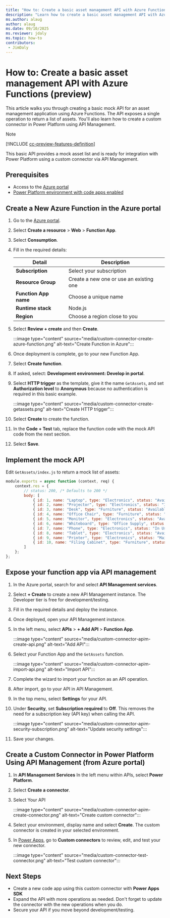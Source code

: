 ```yaml
---
title: "How to: Create a basic asset management API with Azure Functions (preview)"
description: "Learn how to create a basic asset management API with Azure Functions"
ms.author: alaug
author: alaug
ms.date: 09/10/2025
ms.reviewer: jdaly
ms.topic: how-to
contributors:
 - JimDaly
---
```

# How to: Create a basic asset management API with Azure Functions (preview)

This article walks you through creating a basic mock API for an asset management application using Azure Functions. The API exposes a single operation to return a list of assets. You'll also learn how to create a custom connector in Power Platform using API Management.

> [!NOTE]
> [!INCLUDE [cc-preview-features-definition](../../../includes/cc-preview-features-definition.md)]

This basic API provides a mock asset list and is ready for integration with Power Platform using a custom connector via API Management.

## Prerequisites

- Access to the [Azure portal](https://portal.azure.com)
- [Power Platform environment with code apps enabled](../overview.md#enable-code-apps-on-a-power-platform-environment)

## Create a New Azure Function in the Azure portal

1. Go to the [Azure portal](https://portal.azure.com/).
1. Select **Create a resource** > **Web** > **Function App**.
1. Select **Consumption**.
1. Fill in the required details:

   |Detail  |Description  |
   |---------|---------|
   |**Subscription**|Select your subscription|
   |**Resource Group**|Create a new one or use an existing one|
   |**Function App name**|Choose a unique name|
   |**Runtime stack**|Node.js|
   |**Region**|Choose a region close to you|

1. Select **Review + create** and then **Create**.

   :::image type="content" source="media/custom-connector-create-azure-function.png" alt-text="Create Function in Azure":::

1. Once deployment is complete, go to your new Function App.
1. Select **Create function**.
1. If asked, select: **Development environment: Develop in portal**.
1. Select **HTTP trigger** as the template, give it the name `GetAssets`, and set **Authorization level** to **Anonymous** because no authentication is required in this basic example.

   :::image type="content" source="media/custom-connector-create-getassets.png" alt-text="Create HTTP trigger":::

1. Select **Create** to create the function.
1. In the **Code + Test** tab, replace the function code with the mock API code from the next section.
1. Select **Save**.

## Implement the mock API

Edit `GetAssets/index.js` to return a mock list of assets:

```js
module.exports = async function (context, req) {
    context.res = {
        // status: 200, /* Defaults to 200 */
        body: [
            { id: 1, name: "Laptop", type: "Electronics", status: "Available" },
            { id: 2, name: "Projector", type: "Electronics", status: "In Use" },
            { id: 3, name: "Desk", type: "Furniture", status: "Available" },
            { id: 4, name: "Office Chair", type: "Furniture", status: "In Use" },
            { id: 5, name: "Monitor", type: "Electronics", status: "Available" },
            { id: 6, name: "Whiteboard", type: "Office Supply", status: "Available" },
            { id: 7, name: "Phone", type: "Electronics", status: "In Use" },
            { id: 8, name: "Tablet", type: "Electronics", status: "Available" },
            { id: 9, name: "Printer", type: "Electronics", status: "Maintenance" },
            { id: 10, name: "Filing Cabinet", type: "Furniture", status: "Available" }
        ]
    };
};
```

## Expose your function app via API management

1. In the Azure portal, search for and select **API Management services**.
1. Select **+ Create** to create a new API Management instance. The Developer tier is free for development/testing.
1. Fill in the required details and deploy the instance.
1. Once deployed, open your API Management instance.
1. In the left menu, select **APIs** > **+ Add API** > **Function App**.

   :::image type="content" source="media/custom-connector-apim-create-api.png" alt-text="Add API":::

1. Select your Function App and the `GetAssets` function.

   :::image type="content" source="media/custom-connector-apim-import-api.png" alt-text="Import API":::

1. Complete the wizard to import your function as an API operation.
1. After import, go to your API in API Management.
1. In the top menu, select **Settings** for your API.
1. Under **Security**, set **Subscription required** to **Off**. This removes the need for a subscription key (API key) when calling the API.

   :::image type="content" source="media/custom-connector-apim-security-subscription.png" alt-text="Update security settings":::

1. Save your changes.

## Create a Custom Connector in Power Platform Using API Management (from Azure portal)

1. In **API Management Services** In the left menu within APIs, select **Power Platform**.
1. Select **Create a connector**.
1. Select Your API

   :::image type="content" source="media/custom-connector-apim-create-connector.png" alt-text="Create custom connector":::

1. Select your environment, display name and select **Create**. The custom connector is created in your selected environment.
1. In [Power Apps](https://make.powerapps.com), go to **Custom connectors** to review, edit, and test your new connector.

   :::image type="content" source="media/custom-connector-test-connector.png" alt-text="Test custom connector":::

## Next Steps

- Create a new code app using this custom connector with **Power Apps SDK**
- Expand the API with more operations as needed. Don't forget to update the connector with the new operations when you do.
- Secure your API if you move beyond development/testing.

